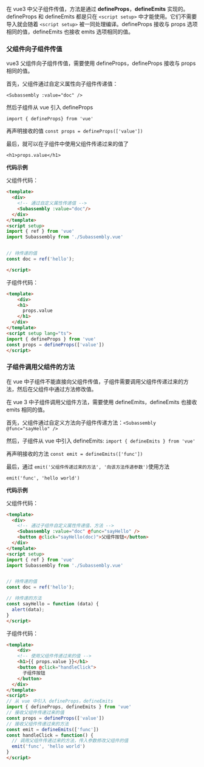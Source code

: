 在 vue3 中父子组件传值，方法是通过 **defineProps**，**defineEmits** 实现的。defineProps 和 defineEmits 都是只在 `<script setup>` 中才能使用。它们不需要导入就会随着 `<script setup>` 被一同处理编译。defineProps 接收与 props 选项相同的值，defineEmits 也接收 emits 选项相同的值。

### 父组件向子组件传值

vue3 父组件向子组件传值，需要使用 defineProps，defineProps 接收与 props 相同的值。

首先，父组件通过自定义属性向子组件传递值：

`<Subassembly :value="doc" />`

然后子组件从 vue 引入 defineProps

`import { defineProps} from 'vue'`

再声明接收的值 `const props = defineProps(['value'])` 

最后，就可以在子组件中使用父组件传递过来的值了

`<h1>props.value</h1>`

**代码示例**

父组件代码：

```html
<template>
  <div>
    <!-- 通过自定义属性传递值 -->
    <Subassembly :value="doc"/>
  </div>
</template>
<script setup>
import { ref } from 'vue'
import Subassembly from './Subassembly.vue'


// 待传递的值
const doc = ref('hello');

</script>
```

子组件代码：

```html
<template>
	<div>
   	<h1>
      props.value
    </h1>
  </div>
</template>
<script setup lang="ts">
import { defineProps } from 'vue'
const props = defineProps(['value'])
</script>
```

### 子组件调用父组件的方法

在 vue 中子组件不能直接向父组件传值，子组件需要调用父组件传递过来的方法，然后在父组件中通过方法修改值。

在 vue 3 中子组件调用父组件方法，需要使用 defineEmits，defineEmits 也接收 emits 相同的值。

首先，父组件通过自定义方法向子组件传递方法：`<Subassembly @func="sayHello" />`

然后，子组件从 vue 中引入 defineEmits: `import { defineEmits } from 'vue'`

再声明接收的方法 `const emit = defineEmits(['func'])`

最后，通过 `emit('父组件传递过来的方法', '向该方法传递参数')`使用方法

`emit('func', 'hello world')`

**代码示例**

父组件代码：

```html
<template>
  <div>
    <!-- 通过子组件自定义属性传递值、方法 -->
    <Subassembly :value="doc" @func="sayHello" />
    <button @click="sayHello(doc)">父组件按钮</button>
  </div>
</template>
<script setup>
import { ref } from 'vue'
import Subassembly from './Subassembly.vue'


// 待传递的值
const doc = ref('hello');

// 待传递的方法
const sayHello = function (data) {
  alert(data);
}
</script>
```

子组件代码：

```html
<template>
	<div>
    <!-- 使用父组件传递过来的值 -->
    <h1>{{ props.value }}</h1>
    <button @click="handleClick">
      子组件按钮
    </button>
  </div>
</template>
<script>
// 从 vue 中引入 defineProps，defineEmits
import { defineProps, defineEmits } from 'vue'
// 接收父组件传递过来的值
const props = defineProps(['value'])
// 接收父组件传递过来的方法
const emit = defineEmits(['func'])
const handleClick = function() {
  // 调用父组件传递过来的方法，传入参数修改父组件的值
  emit('func', 'hello world')
}
</script>
```

